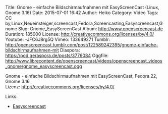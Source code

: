 Title: Gnome - einfache Bildschirmaufnahmen mit EasyScreenCast (Linux, Gnome 3.16)
Date: 2015-07-01 16:42
Author: Heiko
Category: Video
Tags: CC by,Linux,Neueinsteiger,screencast,Fedora,Screencasting,Easyscreencast,Gnome
Slug: Gnome_EasyScreenCast
Album: http://www.openscreencast.de
Duration: 185000
License: http://creativecommons.org/licenses/by/4.0/
Youtube: -JFC6J8rg5Q
Vimeo: 133649271
Tumblr: http://openscreencast.tumblr.com/post/122589242395/gnome-einfache-bildschirmaufnahmen-mit
Diaspora: https://pod.geraspora.de/posts/3776084
Oggfile: http://www.librecontent.de/openscreencast/videos/openscreencast_videos_gnome/gnome_easyscreencast.ogg

Gnome - einfache Bildschirmaufnahmen mit EasyScreenCast, Fedora 22, Gnome 3.16  
Lizenz: <http://creativecommons.org/licenses/by/4.0/>

Links:

  * [Easyscreencast](https://extensions.gnome.org/extension/690/easyscreencast/)

